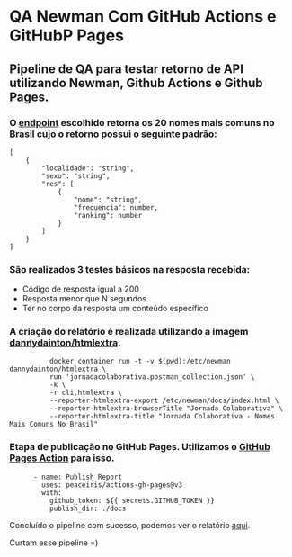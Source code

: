 # QA Newman Com GitHub Actions e GitHubP Pages
  
## Pipeline de QA para testar retorno de API utilizando Newman, Github Actions e Github Pages.  
  

### O [endpoint](https://servicodados.ibge.gov.br/api/docs/nomes?versao=2) escolhido retorna os 20 nomes mais comuns no Brasil cujo o retorno possui o seguinte padrão:  
```console
[
    {
        "localidade": "string",
        "sexo": "string",
        "res": [
            {
                "nome": "string",
                "frequencia": number,
                "ranking": number
            }
        ]
    }
]
```  
  
### São realizados 3 testes básicos na resposta recebida:
- Código de resposta igual a 200
- Resposta menor que N segundos
- Ter no corpo da resposta um conteúdo específico  
  
### A criação do relatório é realizada utilizando a imagem [dannydainton/htmlextra](https://github.com/DannyDainton/newman-reporter-htmlextra).  
```console
          docker container run -t -v $(pwd):/etc/newman dannydainton/htmlextra \
          run 'jornadacolaborativa.postman_collection.json' \
          -k \
          -r cli,htmlextra \
          --reporter-htmlextra-export /etc/newman/docs/index.html \
          --reporter-htmlextra-browserTitle "Jornada Colaborativa" \
          --reporter-htmlextra-title "Jornada Colaborativa - Nomes Mais Comuns No Brasil"
```  
  
### Etapa de publicação no GitHub Pages. Utilizamos o [GitHub Pages Action](https://github.com/marketplace/actions/github-pages-action) para isso.
```console
      - name: Publish Report
        uses: peaceiris/actions-gh-pages@v3
        with:
          github_token: ${{ secrets.GITHUB_TOKEN }}
          publish_dir: ./docs
```

Concluído o pipeline com sucesso, podemos ver o relatório [aqui](https://igormw.github.io/qa-newman-actions-pages/).
  

Curtam esse pipeline =)
